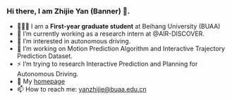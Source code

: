 ### Hi there, I am Zhijie Yan (Banner) 👋.

- 👨🏼‍💻 I am a **First-year graduate student** at Beihang University (BUAA)
- 👯 I’m currently working as a research intern at @AIR-DISCOVER.
- 🌱 I’m interested in autonomous driving.
- 🔭 I’m working on Motion Prediction Algorithm and Interactive Trajectory Prediction Dataset.
- ⚡ I’m trying to research Interactive Prediction and Planning for Autonomous Driving.
- 💬 My [homepage](https://yanzhijie.github.io/)
- 📫 How to reach me: yanzhijie@buaa.edu.cn
